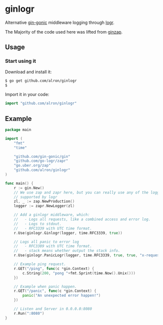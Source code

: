 # ginlogr

Alternative [gin-gonic](https://github.com/gin-gonic/gin) middleware logging through [logr](https://github.com/go-logr/logr).

The Majority of the code used here was lifted from [ginzap](https://github.com/gin-contrib/zap).

## Usage

### Start using it

Download and install it:

```sh
$ go get github.com/alron/ginlogr
$
```

Import it in your code:

```go
import "github.com/alron/ginlogr"
```

## Example

[embedmd]:#

```go
package main

import (
    "fmt"
    "time"

    "github.com/gin-gonic/gin"
    "github.com/go-logr/zapr"
    "go.uber.org/zap"
    "github.com/alron/ginlogr"
)

func main() {
    r := gin.New()
    // We use zap and zapr here, but you can really use any of the loggers
    // supported by logr
    zl, _ := zap.NewProduction()
    logger := zapr.NewLogger(zl)

    // Add a ginlogr middleware, which:
    //   - Logs all requests, like a combined access and error log.
    //   - Logs to stdout.
    //   - RFC3339 with UTC time format.
    r.Use(ginlogr.Ginlogr(logger, time.RFC3339, true))

    // Logs all panic to error log
    //   - RFC3389 with UTC time format.
    //   - stack means whether output the stack info.
    r.Use(ginlogr.PanicLogr(logger, time.RFC3339, true, true, "x-request-id"))

    // Example ping request.
    r.GET("/ping", func(c *gin.Context) {
        c.String(200, "pong "+fmt.Sprint(time.Now().Unix()))
    })

    // Example when panic happen.
    r.GET("/panic", func(c *gin.Context) {
        panic("An unexpected error happen!")
    })

    // Listen and Server in 0.0.0.0:8080
    r.Run(":8080")
}
```

